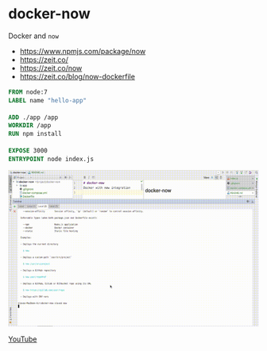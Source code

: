 # docker-now
Docker and `now`

- https://www.npmjs.com/package/now
- https://zeit.co/
- https://zeit.co/now
- https://zeit.co/blog/now-dockerfile

```dockerfile
FROM node:7
LABEL name "hello-app"

ADD ./app /app
WORKDIR /app
RUN npm install

EXPOSE 3000
ENTRYPOINT node index.js
```

![./docker-now.gif](./docker-now.gif)

[YouTube](https://youtu.be/mm48uHXyptg)